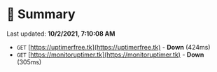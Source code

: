 # 📖 Summary
Last updated: **10/2/2021, 7:10:08 AM**

- `GET` [https://uptimerfree.tk](https://uptimerfree.tk) - **Down** (424ms)
- `GET` [https://monitoruptimer.tk](https://monitoruptimer.tk) - **Down** (305ms)
